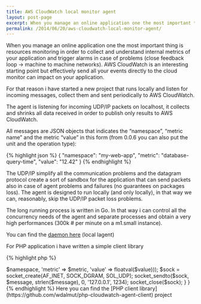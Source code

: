 ```yaml
---
title: AWS CloudWatch local monitor agent
layout: post-page
excerpt: When you manage an online application one the most important thing is resources monitoring in order to collect and understand internal metrics of your application and trigger alarms in case of problems (close feedback loop -> machine to machine networks). AWS CloudWatch is an interesting starting point but effectively send all your events directly to the cloud monitor can impact on your application.
permalink: /2014/06/20/aws-cloudwatch-local-monitor-agent/
---
```

When you manage an online application one the most important thing is resources monitoring in order to collect and understand internal metrics of your application and trigger alarms in case of problems (close feedback loop -> machine to machine networks). AWS CloudWatch is an interesting starting point but effectively send all your events directly to the cloud monitor can impact on your application.


For that reason i have started a new project that runs locally and listen for incoming messages, collect them and sent periodically to AWS CloudWatch.

The agent is listening for incoming UDP/IP packets on localhost, it collects and shrinks all data received in order to publish only results to AWS CloudWatch.

All messages are JSON objects that indicates the “namespace”, “metric name” and the metric “value” in this form (from 0.0.6 you can also put the unit and the operation type):

{% highlight json %}
{
    "namespace": "my-web-app",
    "metric": "database-query-time",
    "value": "12.42"
}
{% endhighlight %}

The UDP/IP simplify all the communication problems and the datagram protocol create a sort of sandbox for the application that can send packets also in case of agent problems and failures (no guarantees on packages loss). The agent is designed to run locally (and only locally), in that way we can, reasonably, skip the UDP/IP packet  loss  problems.

The long running process is written in Go. In that way i can control all the concurrency needs of the agent and separate processes and obtain a very high performances (300k # per minute on a m1.small instance).

You can find the [daemon here](https://github.com/wdalmut/cloudwatch-agent) (local lagent)

For PHP application i have written a simple client library

{% highlight php %}
<?php
namespace Corley\CloudWatch;

class Agent
{
    public static function point($namespace, $metric, $value)
    {
        $message = json_encode(array('namespace' => $namespace, 'metric' => $metric, 'value' => floatval($value)));
        $sock = socket_create(AF_INET, SOCK_DGRAM, SOL_UDP);
        socket_sendto($sock, $message, strlen($message), 0, '127.0.0.1', 1234);
        socket_close($sock);
    }
}
{% endhighlight %}

Here you can find the [PHP client library](https://github.com/wdalmut/php-cloudwatch-agent-client) project

